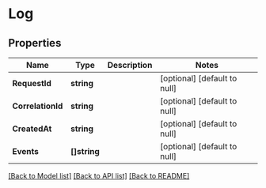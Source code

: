 # Log

## Properties
Name | Type | Description | Notes
------------ | ------------- | ------------- | -------------
**RequestId** | **string** |  | [optional] [default to null]
**CorrelationId** | **string** |  | [optional] [default to null]
**CreatedAt** | **string** |  | [optional] [default to null]
**Events** | **[]string** |  | [optional] [default to null]

[[Back to Model list]](../README.md#documentation-for-models) [[Back to API list]](../README.md#documentation-for-api-endpoints) [[Back to README]](../README.md)

